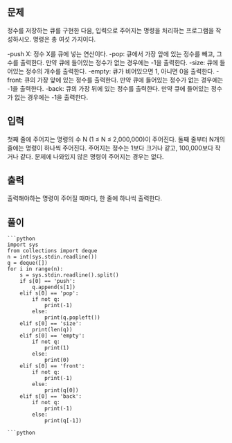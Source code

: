 ## 문제
정수를 저장하는 큐를 구현한 다음, 입력으로 주어지는 명령을 처리하는 프로그램을 작성하시오.
명령은 총 여섯 가지이다.

-push X: 정수 X를 큐에 넣는 연산이다.
-pop: 큐에서 가장 앞에 있는 정수를 빼고, 그 수를 출력한다. 만약 큐에 들어있는 정수가 없는 경우에는 -1을 출력한다.
-size: 큐에 들어있는 정수의 개수를 출력한다.
-empty: 큐가 비어있으면 1, 아니면 0을 출력한다.
-front: 큐의 가장 앞에 있는 정수를 출력한다. 만약 큐에 들어있는 정수가 없는 경우에는 -1을 출력한다.
-back: 큐의 가장 뒤에 있는 정수를 출력한다. 만약 큐에 들어있는 정수가 없는 경우에는 -1을 출력한다.

## 입력
첫째 줄에 주어지는 명령의 수 N (1 ≤ N ≤ 2,000,000)이 주어진다. 둘째 줄부터 N개의 줄에는 명령이 하나씩 주어진다. 주어지는 정수는 1보다 크거나 같고, 100,000보다 작거나 같다. 문제에 나와있지 않은 명령이 주어지는 경우는 없다.

## 출력
출력해야하는 명령이 주어질 때마다, 한 줄에 하나씩 출력한다.

## 풀이

    ```python
    import sys
    from collections import deque
    n = int(sys.stdin.readline())
    q = deque([])
    for i in range(n):
        s = sys.stdin.readline().split()
        if s[0] == 'push':
            q.append(s[1])
        elif s[0] == 'pop':
            if not q:
                print(-1)
            else:
                print(q.popleft())
        elif s[0] == 'size':
            print(len(q))
        elif s[0] == 'empty':
            if not q:
                print(1)
            else:
                print(0)
        elif s[0] == 'front':
            if not q:
                print(-1)
            else:
                print(q[0])
        elif s[0] == 'back':
            if not q:
                print(-1)
            else:
                print(q[-1])

    ```python
